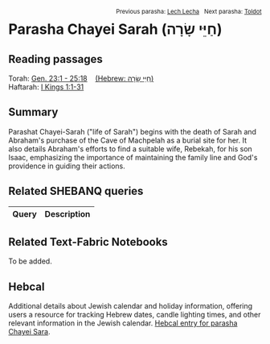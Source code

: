 
<span style="float: right;"><sup>Previous parasha: <a href="../05%20-%20Vayera/README.md#start">Lech Lecha</a> &nbsp;&nbsp;Next parasha: <a href="../06%20-%20Toldot/README.md#start">Toldot</a></sup></span>
# Parasha Chayei Sarah (שָׂרָה‎ חַיֵּי) <a name="start"></a>

## Reading passages

Torah: [Gen. 23:1 - 25:18](
https://www.stepbible.org/?q=version=NASB2020|reference=Gen.23:1-25:18&options=HNVUG)  &nbsp;&nbsp; [(Hebrew: שָׂרָה‎ חַיֵּי)](https://tikkun.io/#/p/chayei-sara)<br>
Haftarah: [I Kings 1:1-31](https://www.stepbible.org/?q=version=NASB2020|reference=1Kgs.1:1-31&options=HNVUG)

## Summary

Parashat Chayei-Sarah ("life of Sarah") begins with the death of Sarah and Abraham's purchase of the Cave of Machpelah as a burial site for her. It also details Abraham's efforts to find a suitable wife, Rebekah, for his son Isaac, emphasizing the importance of maintaining the family line and God's providence in guiding their actions.

## Related SHEBANQ queries

Query | Description
--- | ---

## Related Text-Fabric Notebooks

To be added.

## Hebcal

Additional details about Jewish calendar and holiday information, offering users a resource for tracking Hebrew dates, candle lighting times, and other relevant information in the Jewish calendar. [Hebcal entry for parasha Chayei Sara](https://www.hebcal.com/sedrot/Chayei-Sara).
